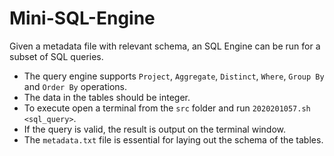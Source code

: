 # Mini-SQL-Engine
Given a metadata file with relevant schema, an SQL Engine can be run for a subset of SQL queries.

* The query engine supports `Project`, `Aggregate`, `Distinct`, `Where`, `Group By` and `Order By` operations.
* The data in the tables should be integer.
* To execute open a terminal from the `src` folder and run `2020201057.sh <sql_query>`.
* If the query is valid, the result is output on the terminal window.
* The `metadata.txt` file is essential for laying out the schema of the tables.

